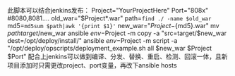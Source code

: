 此脚本可以结合jenkins发布：
Project="YourProjectHere"
Port="808x" #8080,8081....
old_war="$Project*.war"
path=`find ./ -name $old_war`
md5=`md5sum $path|awk '{print $1}'`
new_war="$Project-${md5}.war"
mv $path target/$new_war
ansible $env-$Project  -m copy -a "src=target/$new_war dest=/opt/deploy/install/"
ansible $env-$Project  -m script -a "/opt/deploy/opscripts/deployment_example.sh all $new_war $Project $Port"
配合上jenkins可以做到编译、分发、替换、重启、检测、回滚一体，且新项目添加时只需更改project、port变量，再改下ansible hosts
